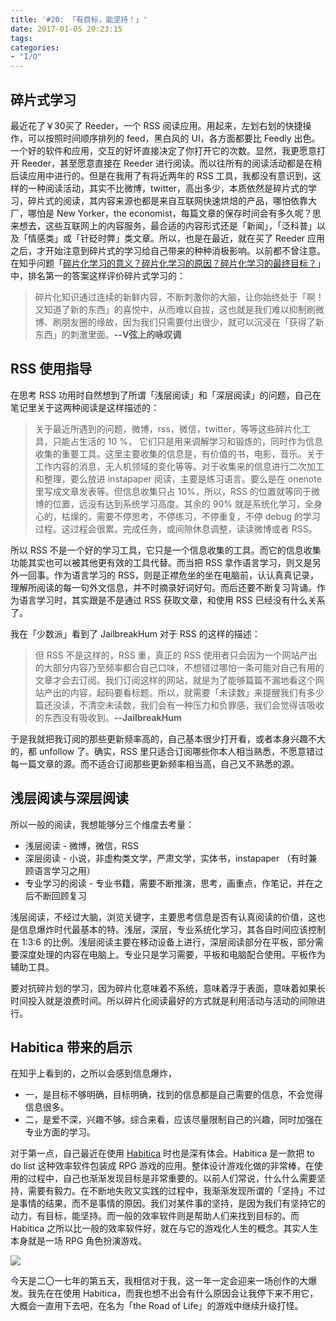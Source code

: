 ```yaml
---
title: '#20: 「有目标，能坚持！」'
date: 2017-01-05 20:23:15
tags: 
categories: 
- "I/O"
---
```


## 碎片式学习

最近花了￥30买了 Reeder，一个 RSS 阅读应用。用起来，左划右划的快捷操作，可以按照时间顺序排列的 feed，黑白风的 UI，各方面都要比 Feedly 出色。一个好的软件和应用，交互的好坏直接决定了你打开它的次数。显然，我更愿意打开 Reeder，甚至愿意直接在 Reeder 进行阅读。而以往所有的阅读活动都是在稍后读应用中进行的。但是在我用了有将近两年的 RSS 工具，我都没有意识到，这样的一种阅读活动，其实不比微博，twitter，高出多少，本质依然是碎片式的学习，碎片式的阅读，其内容来源也都是来自互联网快速烘焙的产品，哪怕依靠大厂，哪怕是 New Yorker，the economist，每篇文章的保存时间会有多久呢？<!-- more -->思来想去，这些互联网上的内容服务，最合适的内容形式还是「新闻」，「泛科普」以及「情感类」或「针砭时弊」类文章。所以，也是在最近，就在买了 Reeder 应用之后，才开始注意到碎片式的学习给自己带来的种种消极影响。以前都不曾注意。在知乎问题「[碎片化学习的意义？碎片化学习的原因？碎片化学习的最终目标？](https://www.zhihu.com/question/20238280/answer/81597965)」中，排名第一的答案这样评价碎片式学习的：
>碎片化知识通过连续的新鲜内容，不断刺激你的大脑，让你始终处于「啊！又知道了新的东西」的喜悦中，从而难以自拔，这也就是我们难以抑制刷微博、刷朋友圈的缘故，因为我们只需要付出很少，就可以沉浸在「获得了新东西」的刺激里面。**--V弦上的咏叹调**

## RSS 使用指导

在思考 RSS 功用时自然想到了所谓「浅层阅读」和「深层阅读」的问题，自己在笔记里关于这两种阅读是这样描述的：
>关于最近所遇到的问题，微博，rss，微信，twitter，等等这些碎片化工具，只能占生活的 10 %， 它们只是用来调解学习和锻炼的，同时作为信息收集的重要工具。这里主要收集的信息是，有价值的书，电影，音乐。关于工作内容的消息，无人机领域的变化等等。对于收集来的信息进行二次加工和整理，要么放进 instapaper 阅读，主要是练习语言。要么是在 onenote 里写成文章发表等。但信息收集只占 10%，所以，RSS 的位置就等同于微博的位置，远没有达到系统学习高度。其余的 90% 就是系统化学习，全身心的，枯燥的，需要不停思考，不停练习，不停重复，不停 debug 的学习过程。这过程会很累。完成任务，或间隙休息调整，读读微博或者 RSS。

所以 RSS 不是一个好的学习工具，它只是一个信息收集的工具。而它的信息收集功能其实也可以被其他更有效的工具代替。而当把 RSS 拿作语言学习，则又是另外一回事。作为语言学习的 RSS，则是正襟危坐的坐在电脑前，认认真真记录，理解所阅读的每一句外文信息，并不时摘录好词好句。而后还要不断复习背诵。作为语言学习时，其实跟是不是通过 RSS 获取文章，和使用 RSS 已经没有什么关系了。

我在「少数派」看到了 JailbreakHum 对于 RSS 的这样的描述：
>但 RSS 不是这样的，RSS 重，真正的 RSS 使用者只会因为一个网站产出的大部分内容乃至频率都合自己口味，不想错过哪怕一条可能对自己有用的文章才会去订阅。我们订阅这样的网站，就是为了能够篇篇不漏地看这个网站产出的内容，起码要看标题。所以，就需要「未读数」来提醒我们有多少篇还没读，不清空未读数，我们会有一种压力和负罪感，我们会觉得该吸收的东西没有吸收到。**--JailbreakHum**

于是我就把我订阅的那些更新频率高的，自己基本很少打开看，或者本身兴趣不大的，都 unfollow 了。确实，RSS 里只适合订阅哪些你本人相当熟悉，不愿意错过每一篇文章的源。而不适合订阅那些更新频率相当高，自己又不熟悉的源。

## 浅层阅读与深层阅读

所以一般的阅读，我想能够分三个维度去考量：
* 浅层阅读 - 微博，微信，RSS 
* 深层阅读 - 小说，非虚构类文学，严肃文学，实体书，instapaper （有时兼顾语言学习之用）
* 专业学习的阅读 - 专业书籍，需要不断推演，思考，画重点，作笔记，并在之后不断回顾复习

浅层阅读，不经过大脑，浏览关键字，主要思考信息是否有认真阅读的价值，这也是信息爆炸时代最基本的特。浅层，深层，专业系统化学习，其各自时间应该控制在 1:3:6 的比例。浅层阅读主要在移动设备上进行，深层阅读部分在平板，部分需要深度处理的内容在电脑上。专业只是学习需要，平板和电脑配合使用。平板作为辅助工具。

要对抗碎片划的学习，因为碎片化意味着不系统，意味着浮于表面，意味着如果长时间投入就是浪费时间。所以碎片化阅读最好的方式就是利用活动与活动的间隙进行。

## Habitica 带来的启示

在知乎上看到的，之所以会感到信息爆炸，
* 一，是目标不够明确，目标明确，找到的信息都是自己需要的信息，不会觉得信息很多。
* 二，是爱不深，兴趣不够。综合来看，应该尽量限制自己的兴趣，同时加强在专业方面的学习。

对于第一点，自己最近在使用 [Habitica](https://habitica.com/) 时也是深有体会。Habitica 是一款把 to do list 这种效率软件包装成 RPG 游戏的应用。整体设计游戏化做的非常棒，在使用的过程中，自己也渐渐发现目标是非常重要的。以前人们常说，什么什么需要坚持，需要有毅力。在不断地失败又实践的过程中，我渐渐发现所谓的「坚持」不过是事情的结果，而不是事情的原因。我们对某件事的坚持，是因为我们有坚持它的动力，有目标，能坚持。而一般的效率软件则是帮助人们来找到目标的。而 Habitica 之所以比一般的效率软件好，就在与它的游戏化人生的概念。其实人生本身就是一场 RPG 角色扮演游戏。

![](https://s-media-cache-ak0.pinimg.com/564x/de/99/d3/de99d3be6709eecc9ad13f762db29cd1.jpg)

今天是二〇一七年的第五天，我相信对于我，这一年一定会迎来一场创作的大爆发。我先在在使用 Habitica，而我也想不出会有什么原因会让我停下来不用它，大概会一直用下去吧，在名为「the Road of Life」的游戏中继续升级打怪。



